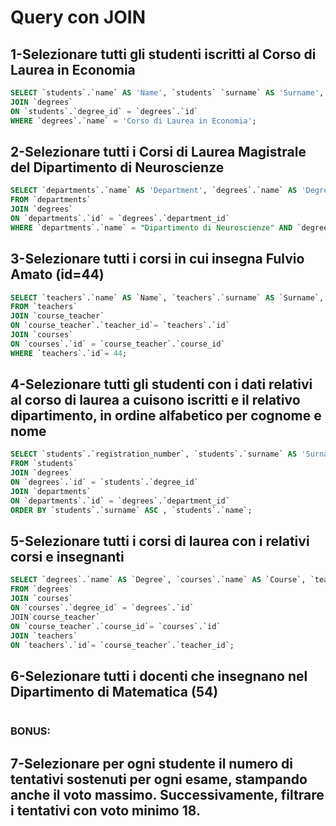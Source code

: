 # Query con JOIN

## 1-Selezionare tutti gli studenti iscritti al Corso di Laurea in Economia

````sql
SELECT `students`.`name` AS 'Name', `students` `surname` AS 'Surname', `degrees`.`name` AS 'Course' FROM `students` 
JOIN `degrees` 
ON `students`.`degree_id` = `degrees`.`id` 
WHERE `degrees`.`name` = 'Corso di Laurea in Economia'; 
````

## 2-Selezionare tutti i Corsi di Laurea Magistrale del Dipartimento di Neuroscienze

````sql
SELECT `departments`.`name` AS 'Department', `degrees`.`name` AS 'Degree' 
FROM `departments` 
JOIN `degrees` 
ON `departments`.`id` = `degrees`.`department_id` 
WHERE `departments`.`name` = "Dipartimento di Neuroscienze" AND `degrees`.`level` = "magistrale"; 
````

## 3-Selezionare tutti i corsi in cui insegna Fulvio Amato (id=44)

````sql
SELECT `teachers`.`name` AS `Name`, `teachers`.`surname` AS `Surname`, `courses`.`name` AS `Course` 
FROM `teachers` 
JOIN `course_teacher` 
ON `course_teacher`.`teacher_id`= `teachers`.`id` 
JOIN `courses` 
ON `courses`.`id` = `course_teacher`.`course_id` 
WHERE `teachers`.`id`= 44; 
````

## 4-Selezionare tutti gli studenti con i dati relativi al corso di laurea a cuisono iscritti e il relativo dipartimento, in ordine alfabetico per cognome e nome

````sql
SELECT `students`.`registration_number`, `students`.`surname` AS 'Surname', `students`.`name` AS 'Name', `degrees`.`name` AS 'Course',`degrees`.`level` AS 'Level', `departments`.`name` AS 'Department' 
FROM `students` 
JOIN `degrees` 
ON `degrees`.`id` = `students`.`degree_id` 
JOIN `departments` 
ON `departments`.`id` = `degrees`.`department_id` 
ORDER BY `students`.`surname` ASC , `students`.`name`; 
````

## 5-Selezionare tutti i corsi di laurea con i relativi corsi e insegnanti

````sql
SELECT `degrees`.`name` AS `Degree`, `courses`.`name` AS `Course`, `teachers`.`id` AS `ID`,`teachers`.`surname` AS `Surname`, `teachers`.`name` AS `Name`
FROM `degrees`
JOIN `courses`
ON `courses`.`degree_id` = `degrees`.`id`
JOIN`course_teacher`
ON `course_teacher`.`course_id`= `courses`.`id`
JOIN `teachers`
ON `teachers`.`id`= `course_teacher`.`teacher_id`;
````

## 6-Selezionare tutti i docenti che insegnano nel Dipartimento di Matematica (54)

````sql
````

###  BONUS: 

## 7-Selezionare per ogni studente il numero di tentativi sostenuti per ogni esame, stampando anche il voto massimo. Successivamente, filtrare i tentativi con voto minimo 18.

````sql
````